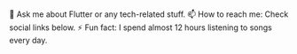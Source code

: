 💬 Ask me about Flutter or any tech-related stuff.
📫 How to reach me: Check social links below.
⚡ Fun fact: I spend almost 12 hours listening to songs every day.
<!---
Dovletvm87/Dovletvm87 is a ✨ special ✨ repository because its `README.md` (this file) appears on your GitHub profile.
You can click the Preview link to take a look at your changes.
--->
